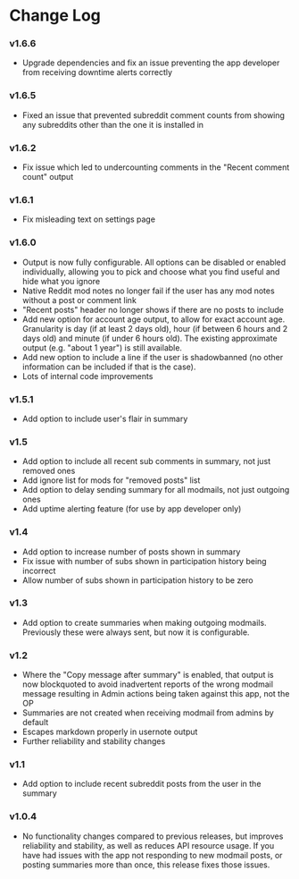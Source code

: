 # Change Log

### v1.6.6

* Upgrade dependencies and fix an issue preventing the app developer from receiving downtime alerts correctly

### v1.6.5

* Fixed an issue that prevented subreddit comment counts from showing any subreddits other than the one it is installed in

### v1.6.2

* Fix issue which led to undercounting comments in the "Recent comment count" output

### v1.6.1

* Fix misleading text on settings page

### v1.6.0

* Output is now fully configurable. All options can be disabled or enabled individually, allowing you to pick and choose what you find useful and hide what you ignore
* Native Reddit mod notes no longer fail if the user has any mod notes without a post or comment link
* "Recent posts" header no longer shows if there are no posts to include
* Add new option for account age output, to allow for exact account age. Granularity is day (if at least 2 days old), hour (if between 6 hours and 2 days old) and minute (if under 6 hours old). The existing approximate output (e.g. "about 1 year") is still available.
* Add new option to include a line if the user is shadowbanned (no other information can be included if that is the case).
* Lots of internal code improvements

### v1.5.1

* Add option to include user's flair in summary

### v1.5

* Add option to include all recent sub comments in summary, not just removed ones
* Add ignore list for mods for "removed posts" list
* Add option to delay sending summary for all modmails, not just outgoing ones
* Add uptime alerting feature (for use by app developer only)

### v1.4

* Add option to increase number of posts shown in summary
* Fix issue with number of subs shown in participation history being incorrect
* Allow number of subs shown in participation history to be zero

### v1.3

* Add option to create summaries when making outgoing modmails. Previously these were always sent, but now it is configurable.

### v1.2

* Where the "Copy message after summary" is enabled, that output is now blockquoted to avoid inadvertent reports of the wrong modmail message resulting in Admin actions being taken against this app, not the OP
* Summaries are not created when receiving modmail from admins by default
* Escapes markdown properly in usernote output
* Further reliability and stability changes

### v1.1

* Add option to include recent subreddit posts from the user in the summary

### v1.0.4

* No functionality changes compared to previous releases, but improves reliability and stability, as well as reduces API resource usage. If you have had issues with the app not responding to new modmail posts, or posting summaries more than once, this release fixes those issues.
